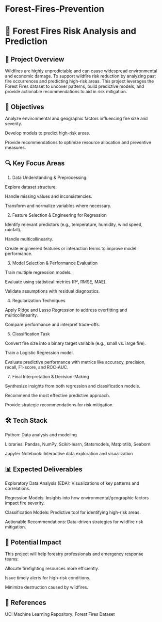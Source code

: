# Forest-Fires-Prevention
# 🌲 Forest Fires Risk Analysis and Prediction
## 📌 Project Overview

Wildfires are highly unpredictable and can cause widespread environmental and economic damage. To support wildfire risk reduction by analyzing past fire occurrences and predicting high-risk areas. This project leverages the Forest Fires dataset to uncover patterns, build predictive models, and provide actionable recommendations to aid in risk mitigation.

## 🎯 Objectives

Analyze environmental and geographic factors influencing fire size and severity.

Develop models to predict high-risk areas.

Provide recommendations to optimize resource allocation and preventive measures.

## 🔍 Key Focus Areas

1. Data Understanding & Preprocessing

Explore dataset structure.

Handle missing values and inconsistencies.

Transform and normalize variables where necessary.

2. Feature Selection & Engineering for Regression

Identify relevant predictors (e.g., temperature, humidity, wind speed, rainfall).

Handle multicollinearity.

Create engineered features or interaction terms to improve model performance.

3. Model Selection & Performance Evaluation

Train multiple regression models.

Evaluate using statistical metrics (R², RMSE, MAE).

Validate assumptions with residual diagnostics.

4. Regularization Techniques

Apply Ridge and Lasso Regression to address overfitting and multicollinearity.

Compare performance and interpret trade-offs.

5. Classification Task

Convert fire size into a binary target variable (e.g., small vs. large fire).

Train a Logistic Regression model.

Evaluate predictive performance with metrics like accuracy, precision, recall, F1-score, and ROC-AUC.

7. Final Interpretation & Decision-Making

Synthesize insights from both regression and classification models.

Recommend the most effective predictive approach.

Provide strategic recommendations for risk mitigation.

## 🛠️ Tech Stack

Python: Data analysis and modeling

Libraries: Pandas, NumPy, Scikit-learn, Statsmodels, Matplotlib, Seaborn

Jupyter Notebook: Interactive data exploration and visualization

## 📊 Expected Deliverables

Exploratory Data Analysis (EDA): Visualizations of key patterns and correlations.

Regression Models: Insights into how environmental/geographic factors impact fire severity.

Classification Models: Predictive tool for identifying high-risk areas.

Actionable Recommendations: Data-driven strategies for wildfire risk mitigation.

## 🚀 Potential Impact

This project will help forestry professionals and emergency response teams:

Allocate firefighting resources more efficiently.

Issue timely alerts for high-risk conditions.

Minimize destruction caused by wildfires.

## 📖 References

UCI Machine Learning Repository: Forest Fires Dataset


